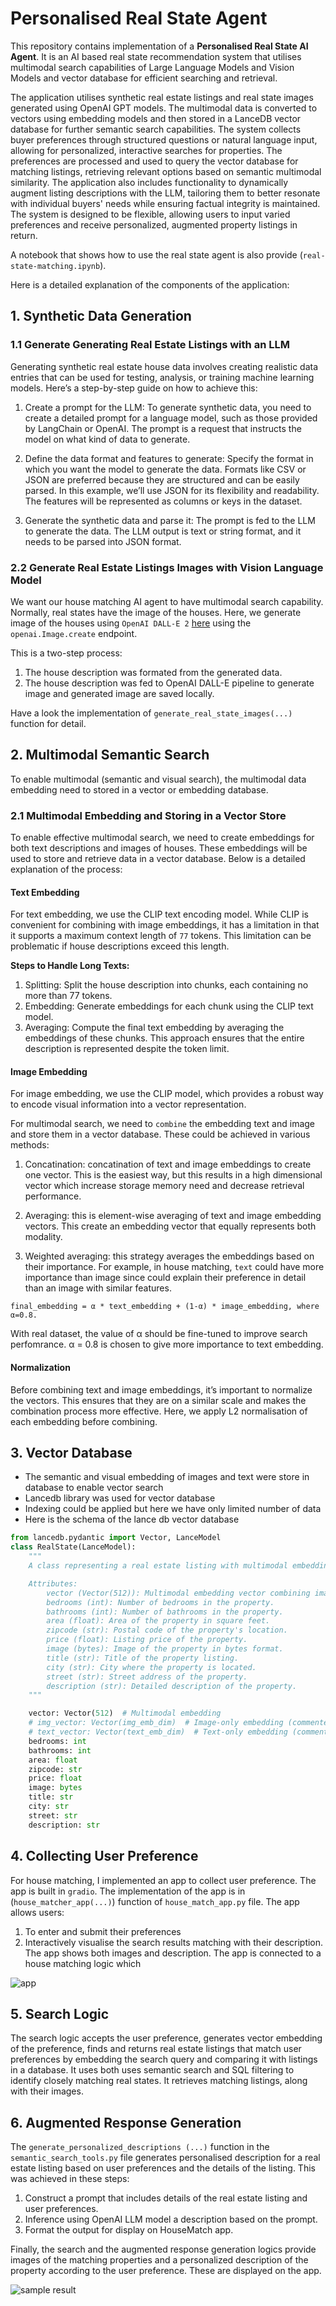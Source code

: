 # Personalised Real State Agent

This repository contains implementation of a **Personalised Real State AI Agent**. 
It is an AI based real state recommendation system that utilises multimodal search capabilities of Large Language Models and Vision Models and
vector database for efficient searching and retrieval.

The application utilises synthetic real estate listings and real state images generated using OpenAI GPT models. The multimodal data
is converted to vectors using embedding models and then stored in a LanceDB vector database  for 
further semantic search capabilities. The system collects buyer preferences 
through structured questions or natural language input, allowing for personalized, 
interactive searches for properties. The preferences are processed and used 
to query the vector database for matching listings, retrieving relevant options based on 
semantic multimodal similarity. The application also includes functionality to dynamically augment 
listing descriptions with the LLM, tailoring them to better resonate with individual 
buyers' needs while ensuring factual integrity is maintained. The system is designed to be flexible,
 allowing users to input varied preferences and receive personalized, 
 augmented property listings in return.
 
 A notebook that shows how to use the real state agent is also provide (`real-state-matching.ipynb`).

Here is a detailed explanation of the components of the application:
 
 ## 1. Synthetic Data Generation
 
 ### 1.1 Generate Generating Real Estate Listings with an LLM

Generating synthetic real estate house data involves creating realistic data entries 
that can be used for testing, analysis, or training machine learning models. Here’s a step-by-step guide on how to achieve this:

1. Create a prompt for the LLM: To generate synthetic data, you need to create a detailed prompt for a language model,
 such as those provided by LangChain or OpenAI. The prompt is a request that instructs 
 the model on what kind of data to generate.

2. Define the data format and features to generate: Specify the format in which you want 
the model to generate the data. Formats like CSV or JSON are preferred because 
they are structured and can be easily 
parsed. In this example, we’ll use JSON for its flexibility and readability. 
The features will be represented as columns or keys in the dataset.

3. Generate the synthetic data and parse it: The prompt is fed to the LLM to 
generate the data. The LLM output is text or string format, and it needs to be parsed 
into JSON format.

   
### 2.2 Generate Real Estate Listings Images with Vision Language Model

We want our house matching AI agent to have multimodal search capability. Normally, real states have the image of the houses. Here, we generate image of the houses using `OpenAI DALL-E 2` [here](https://platform.openai.com/docs/api-reference/images/create) using the `openai.Image.create` endpoint.

This is a two-step process:
1. The house description was formated from the generated data.
2. The house description was fed to OpenAI DALL-E pipeline to generate image and generated image are saved locally.

Have a look the implementation of `generate_real_state_images(...)` function for detail.

## 2. Multimodal Semantic Search
To enable multimodal (semantic and visual search), the multimodal data embedding need to stored in a vector or embedding database.

### 2.1 Multimodal Embedding and Storing in a Vector Store
To enable effective multimodal search, we need to create embeddings for both text descriptions and images of houses. These embeddings will be used to store and retrieve data in a vector database. Below is a detailed explanation of the process:

#### Text Embedding
For text embedding, we use the CLIP text encoding model. While CLIP is convenient for combining with image embeddings, it has a limitation in that it supports a maximum context length of `77` tokens. This limitation can be problematic if house descriptions exceed this length.

**Steps to Handle Long Texts:**

1. Splitting: Split the house description into chunks, each containing no more than 77 tokens.
2. Embedding: Generate embeddings for each chunk using the CLIP text model.
3. Averaging: Compute the final text embedding by averaging the embeddings of these chunks. This approach ensures that the entire description is represented despite the token limit.

#### Image Embedding
For image embedding, we use the CLIP model, which provides a robust way to encode visual information into a vector representation.

For multimodal search, we need to `combine` the embedding text and image and store them in a vector database. These could be achieved in various methods:

1. Concatination: concatination of text and image embeddings to create one vector. This is the easiest way, but this results in a high dimensional vector which increase storage memory need and decrease retrieval performance. 

2. Averaging: this is element-wise averaging of text and image embedding vectors. This create an embedding vector that equally represents both modality.
3. Weighted averaging: this strategy averages the embeddings based on their importance. For example, in house matching, `text` could have more importance than image since could explain their preference in detail than an image with similar features.

```
final_embedding = α * text_embedding + (1-α) * image_embedding, where α=0.8. 

```
With real dataset, the value of α should be fine-tuned to improve search perfomrance. α = 0.8 is chosen to give more importance to text embedding.

#### Normalization

Before combining text and image embeddings, it’s important to normalize the vectors. This ensures that they are on a similar scale and makes the combination process more effective. Here, we apply L2 normalisation of each embedding before combining.

## 3. Vector Database
- The semantic and visual embedding of images and text were store in database to enable vector search
- Lancedb library was used for vector database
- Indexing could be applied but here we have only limited number of data
- Here is the schema of the lance db vector database

```python
from lancedb.pydantic import Vector, LanceModel
class RealState(LanceModel):
    """
    A class representing a real estate listing with multimodal embeddings.

    Attributes:
        vector (Vector(512)): Multimodal embedding vector combining image and text data.
        bedrooms (int): Number of bedrooms in the property.
        bathrooms (int): Number of bathrooms in the property.
        area (float): Area of the property in square feet.
        zipcode (str): Postal code of the property's location.
        price (float): Listing price of the property.
        image (bytes): Image of the property in bytes format.
        title (str): Title of the property listing.
        city (str): City where the property is located.
        street (str): Street address of the property.
        description (str): Detailed description of the property.
    """

    vector: Vector(512)  # Multimodal embedding
    # img_vector: Vector(img_emb_dim)  # Image-only embedding (commented out)
    # text_vector: Vector(text_emb_dim)  # Text-only embedding (commented out)
    bedrooms: int
    bathrooms: int
    area: float
    zipcode: str
    price: float
    image: bytes
    title: str
    city: str
    street: str
    description: str
```

## 4. Collecting User Preference

For house matching, I implemented an app to collect user preference. 
The app is built in `gradio`. The implementation of the app is in (`house_matcher_app(...)`) function of `house_match_app.py` file. 
The app allows users:
1. To enter and submit their preferences
2. Interactively visualise the search results matching with their description. 
The app shows both images and description.
 The app is connected to a house matching logic which 
 
![app](./images/app.PNG)

## 5. Search Logic
The search logic accepts the user preference, generates vector embedding of the preference, finds and returns real estate listings that match user preferences by embedding the 
search query and comparing it with listings in a database. 
It uses both uses semantic search and SQL filtering to identify closely matching real states. 
It retrieves matching listings, along with their images. 

## 6. Augmented Response Generation

 The `generate_personalized_descriptions (...)` function in the `semantic_search_tools.py` file generates personalised 
 description for a real estate listing based on user preferences and the details of the listing. This was achieved in these steps:

1. Construct a prompt that includes details of the real estate listing and user preferences.
2. Inference using OpenAI LLM model a description based on the prompt.
3. Format the output for display on HouseMatch app.

Finally, the search and the augmented response generation logics provide images of the matching properties and a personalized description of the property according to the user preference. These are displayed on the app.

![sample result](./images/results.PNG)

